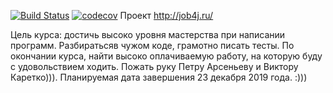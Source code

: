 [![Build Status](https://travis-ci.org/ShamkinRoman/second_1.svg?branch=master)](https://travis-ci.org/ShamkinRoman/second_1)
[![codecov](https://codecov.io/gh/ShamkinRoman/second_1/branch/master/graph/badge.svg)](https://codecov.io/gh/ShamkinRoman/second_1)
Проект http://job4j.ru/

Цель курса: достичь высоко уровня мастерства при написании программ. Разбиратьсяв чужом коде, грамотно писать тесты. По окончании курса,
найти высоко оплачиваемую работу, на которую буду с удовольствием ходить. 
Пожать руку Петру Арсеньеву  и Виктору Каретко))).
Планируемая дата завершения 23 декабря 2019 года. :)))